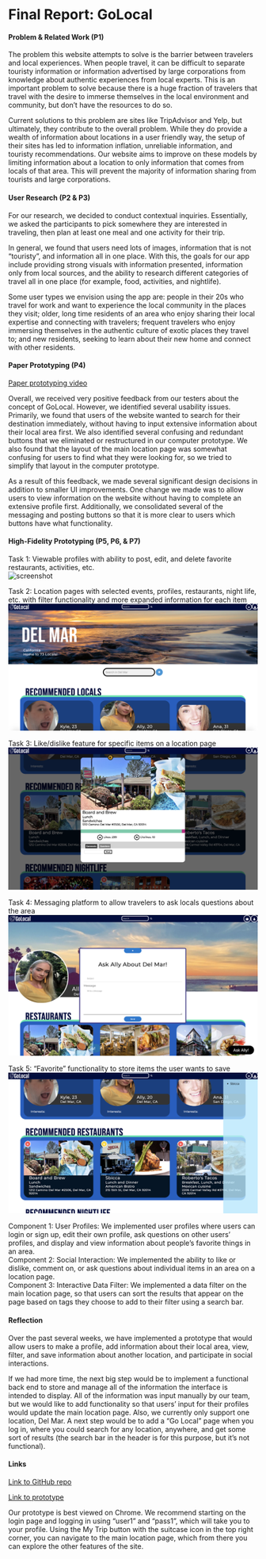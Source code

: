 # Final Report: GoLocal


<h4>Problem & Related Work (P1)</h4>

The problem this website attempts to solve is the barrier between travelers and local experiences. When people travel, it can be difficult to separate touristy information or information advertised by large corporations from knowledge about authentic experiences from local experts. This is an important problem to solve because there is a huge fraction of travelers that travel with the desire to immerse themselves in the local environment and community, but don’t have the resources to do so.

Current solutions to this problem are sites like TripAdvisor and Yelp, but ultimately, they contribute to the overall problem. While they do provide a wealth of information about locations in a user friendly way, the setup of their sites has led to information inflation, unreliable information, and touristy recommendations. Our website aims to improve on these models by limiting information about a location to only information that comes from locals of that area. This will prevent the majority of information sharing from tourists and large corporations.


<h4>User Research (P2 & P3)</h4>

For our research, we decided to conduct contextual inquiries. Essentially, we asked the participants to pick somewhere they are interested in traveling, then plan at least one meal and one activity for their trip.

In general, we found that users need lots of images, information that is not “touristy”, and information all in one place. With this, the goals for our app include providing strong visuals with information presented, information only from local sources, and the ability to research different categories of travel all in one place (for example, food, activities, and nightlife).

Some user types we envision using the app are: people in their 20s who travel for work and want to experience the local community in the places they visit; older, long time residents of an area who enjoy sharing their local expertise and connecting with travelers; frequent travelers who enjoy immersing themselves in the authentic culture of exotic places they travel to; and new residents, seeking to learn about their new home and connect with other residents.


<h4>Paper Prototyping (P4)</h4>

[Paper prototyping video](https://drive.google.com/file/d/1_Vjex8KLV-OheGUEYCiYnoGs1n_50PBe/view?usp=sharing)

Overall, we received very positive feedback from our testers about the concept of GoLocal. However, we identified several usability issues. Primarily, we found that users of the website wanted to search for their destination immediately, without having to input extensive information about their local area first. We also identified several confusing and redundant buttons that we eliminated or restructured in our computer prototype. We also found that the layout of the main location page was somewhat confusing for users to find what they were looking for, so we tried to simplify that layout in the computer prototype.

As a result of this feedback, we made several significant design decisions in addition to smaller UI improvements. One change we made was to allow users to view information on the website without having to complete an extensive profile first. Additionally, we consolidated several of the messaging and posting buttons so that it is more clear to users which buttons have what functionality.


<h4>High-Fidelity Prototyping (P5, P6, & P7)</h4>

Task 1: Viewable profiles with ability to post, edit, and delete favorite restaurants, activities, etc.<br>
![screenshot](/images/screenshots/profile.png "screenshot")
<br>

Task 2: Location pages with selected events, profiles, restaurants, night life, etc. with filter functionality and more expanded information for each item<br>
![screenshot](/images/screenshots/main-page.png "screenshot")

Task 3: Like/dislike feature for specific items on a location page<br>
![screenshot](/images/screenshots/like.png "screenshot")

Task 4: Messaging platform to allow travelers to ask locals questions about the area<br>
![screenshot](/images/screenshots/message.png "screenshot")

Task 5: “Favorite” functionality to store items the user wants to save<br>
![screenshot](/images/screenshots/favorites.png "screenshot")

Component 1: User Profiles: We implemented user profiles where users can login or sign up, edit their own profile, ask questions on other users’ profiles, and display and view information about people’s favorite things in an area.<br>
Component 2: Social Interaction: We implemented the ability to like or dislike, comment on, or ask questions about individual items in an area on a location page.<br>
Component 3: Interactive Data Filter: We implemented a data filter on the main location page, so that users can sort the results that appear on the page based on tags they choose to add to their filter using a search bar.


<h4>Reflection</h4>

Over the past several weeks, we have implemented a prototype that would allow users to make a profile, add information about their local area, view, filter, and save information about another location, and participate in social interactions.

If we had more time, the next big step would be to implement a functional back end to store and manage all of the information the interface is intended to display. All of the information was input manually by our team, but we would like to add functionality so that users’ input for their profiles would update the main location page. Also, we currently only support one location, Del Mar. A next step would be to add a “Go Local” page when you log in, where you could search for any location, anywhere, and get some sort of results (the search bar in the header is for this purpose, but it’s not functional).


<h4>Links</h4>

[Link to GitHub repo](https://github.com/cs-330-GoLocal/go-local)

[Link to prototype](https://cs-330-golocal.github.io/go-local/login.html)


Our prototype is best viewed on Chrome. We recommend starting on the login page and logging in using “user1” and “pass1”, which will take you to your profile. Using the My Trip button with the suitcase icon in the top right corner, you can navigate to the main location page, which from there you can explore the other features of the site.
